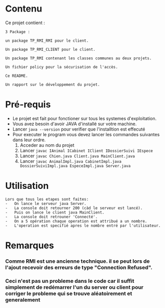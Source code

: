 # Contenu
Ce projet contient :

    3 Package : 
    
    un package TP_RMI_RMI pour le client.
    
    Un package TP_RMI_CLIENT pour le client. 
    
    Un package TP_RMI contenant les classes communes au deux projets.
    
    Un fichier policy pour la sécurisation de l'accès. 

    Ce README.
    
    Un rapport sur le développement du projet.

# Pré-requis
- Le projet est fait pour fonctioner sur tous les systemes d'exploitation.
- Vous avez besoin d'avoir JAVA d'installé sur votre machine.
- Lancer `java --version` pour verifier que l'installtion est effecuté
- Pour executer le program vous devez lancer les commandes suivantes dans leur ordre.
    1. Acceder au nom du projet
    2. Lancer `javac IAnimal ICabinet IClient IDossierSuivi IEspece`
    3. Lancer `javac Chien.java Client.java MainClient.java`
    4. Lancer `javac AnimalImpl.java CabinetImpl.java DossierSuiviImpl.java EspeceImpl.java Server.java` 

# Utilisation
    
    Lors que tous les etapes sont faites:
    -   On lance le serveur java Server.
    -   La console doit retourner 200 (càd le serveur est lancé).
    -   Puis on lance le client java MainClient.
    -   La console doit retrouner 'Connecté'.
    -   On a 5 opération chaque operation est attribué a un nombre.
    -   L'operation est specifié apres le nombre entré par l'utilisateur.

# Remarques


### Comme RMI est une ancienne technique. il se peut lors de l'ajout recevoir des erreurs de type "Connection Refused". 
### Ceci n'est pas un probleme dans le code car il suffit simplement de redémarrer l'un du server ou client pour corriger le probleme qui se trouve aléatoirement et generalement
